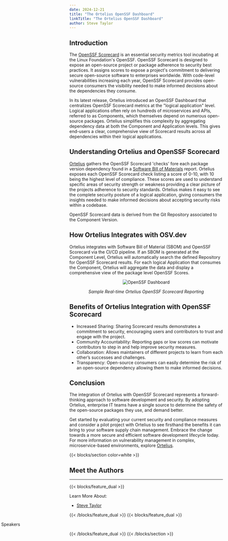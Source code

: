 ```yaml
---
date: 2024-12-21
title: "The Ortelius OpenSSF Dashboard"
linkTitle: "The Ortelius OpenSSF Dashboard"
author: Steve Taylor
---
```



## Introduction
The [OpenSSF Scorecard](https://openssf.org/) is an essential security metrics tool incubating at the Linux Foundation's OpenSSF. OpenSSF Scorecard is designed to expose an open-source project or package adherence to security best practices. It assigns scores to expose a project's commitment to delivering secure open-source software to enterprises worldwide. With code-level vulnerabilities increasing each year, OpenSSF Scorecard provides open-source consumers the visibility needed to make informed decisions about the dependencies they consume.

In its latest release, Ortelius introduced an OpenSSF Dashboard that centralizes OpenSSF Scorecard metrics at the "logical application" level. Logical applications often rely on hundreds of microservices and APIs, referred to as Components, which themselves depend on numerous open-source packages. Ortelius simplifies this complexity by aggregating dependency data at both the Component and Application levels. This gives end-users a clear, comprehensive view of Scorecard results across all dependencies within their logical applications.

## Understanding Ortelius and OpenSSF Scorecard
[Ortelius](https://ortelius.io/) gathers the OpenSSF Scorecard 'checks' fore each package version dependency found in a [Software Bill of Materials](https://ortelius.io/blog/2024/10/28/how-ortelius-integrates-and-consumes-spdx-and-cyclonedx-sboms-for-enhanced-software-visibility/) report. Ortelius exposes each OpenSSF Scorecard check listing a score of 0-10, with 10 being the highest level of compliance. These scores are used to understand specific areas of security strength or weakness providing a clear picture of the projects adherence to security standards. Ortelius makes it easy to see the complete security posture of a logical application, giving consumers the insights needed to make informed decisions about accepting security risks within a codebase.

OpenSSF Scorecard data is derived from the Git Repository associated to the Component Version.


## How Ortelius Integrates with OSV.dev
Ortelius integrates with Software Bill of Material (SBOM) and OpenSSF Scorecard via the CI/CD pipeline. If an SBOM is generated at the Component Level, Ortelius will automatically search the defined Repository for OpenSSF Scorecard results. For each logical Application that consumes the Component, Ortelius will aggregate the data and display a comprehensive view of the package level OpenSSF Scores. 

<div style="text-align: center;">
  <img src="/images/fullscreen-sbom-applevel-withvuln-hr.png" alt="OpenSSF Dashboard">
  <p><em>Sample Real-time Ortelius OpenSSF Scorecard Reporting</em></p>
</div>

## Benefits of Ortelius Integration with OpenSSF Scorecard
- Increased Sharing: Sharing Scorecard results demonstrates a commitment to security, encouraging users and contributors to trust and engage with the project.
- Community Accountability: Reporting gaps or low scores can motivate contributors to step in and help improve security measures.
- Collaboration: Allows maintainers of different projects to learn from each other’s successes and challenges.
- Transparency: Open-source consumers can easily determine the risk of an open-source dependency allowing them to make informed decisions. 

## Conclusion
The integration of Ortelius with OpenSSF Scorecard represents a forward-thinking approach to software development and security. By adopting Ortelius, enterprise IT teams have a single source to determine the safety of the open-source packages they use, and demand better. 

Get started by evaluating your current security and compliance measures and consider a pilot project with Ortelius to see firsthand the benefits it can bring to your software supply chain management. Embrace the change towards a more secure and efficient software development lifecycle today. For more information on vulnerability management in complex, microservice-based environments, explore [Ortelius](https://docs.ortelius.io/guides/).


{{< blocks/section color=white >}}

<h2 class="text-left">Meet the Authors</h2>
<hr>

{{< blocks/feature_dual >}}

Learn More About:
- [Steve Taylor](https://www.linkedin.com/in/steve-taylor-oms/) 


{{< /blocks/feature_dual >}}
{{< blocks/feature_dual >}}

<div style="position:relative;left:-60%">
<img src="/images/steveandalien2.png" alt="Meet the Speakers"  />
</div>

{{< /blocks/feature_dual >}}
{{< /blocks/section >}}